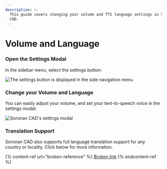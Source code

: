 ```yaml
---
description: >-
  This guide covers changing your volume and TTS language settings in Sonoran
  CAD.
---
```


# Volume and Language

### Open the Settings Modal

In the sidebar menu, select the settings button:

![The settings button is displayed in the side navigation menu](<../../.gitbook/assets/Screen Shot 2020-04-19 at 2.00.55 AM.png>)

### Change your Volume and Language

You can easily adjust your volume, and set your text-to-speech voice in the settings modal:

![Sonoran CAD's settings modal](<../../.gitbook/assets/Screen Shot 2020-04-19 at 2.02.29 AM.png>)

### Translation Support

Sonoran CAD also supports full language translation support for any country or locality. Click below for more information.

{% content-ref url="broken-reference" %}
[Broken link](broken-reference)
{% endcontent-ref %}



